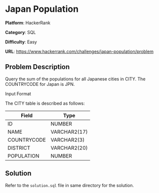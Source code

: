 # Japan Population

**Platform**: HackerRank

**Category**: SQL

**Difficulty**: Easy

**URL**: https://www.hackerrank.com/challenges/japan-population/problem

## Problem Description

Query the sum of the populations for all Japanese cities in CITY. The COUNTRYCODE for Japan is JPN.

Input Format

The CITY table is described as follows:

| Field | Type |
|-------|------|
| ID | NUMBER |
| NAME | VARCHAR2(17) |
| COUNTRYCODE | VARCHAR2(3) |
| DISTRICT | VARCHAR2(20) |
| POPULATION | NUMBER |

## Solution

Refer to the `solution.sql` file in same directory for the solution.